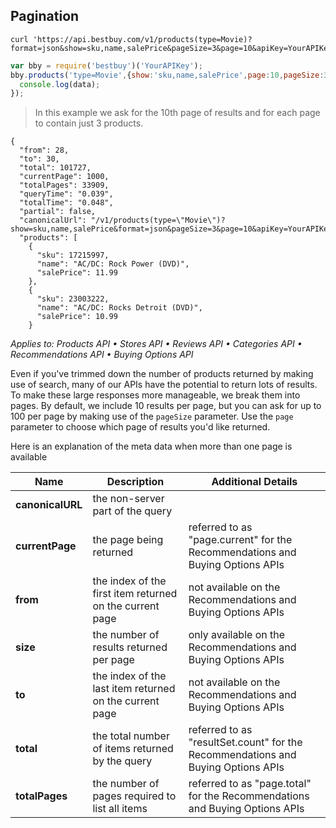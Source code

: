 ## Pagination

```shell
curl 'https://api.bestbuy.com/v1/products(type=Movie)?format=json&show=sku,name,salePrice&pageSize=3&page=10&apiKey=YourAPIKey'
```

```javascript
var bby = require('bestbuy')('YourAPIKey');
bby.products('type=Movie',{show:'sku,name,salePrice',page:10,pageSize:3}).then(function(data){
  console.log(data);
});
```

> In this example we ask for the 10th page of results and for each page to contain just 3 products.

```json-doc
{
  "from": 28,
  "to": 30,
  "total": 101727,
  "currentPage": 1000,
  "totalPages": 33909,
  "queryTime": "0.039",
  "totalTime": "0.048",
  "partial": false,
  "canonicalUrl": "/v1/products(type=\"Movie\")?show=sku,name,salePrice&format=json&pageSize=3&page=10&apiKey=YourAPIKey",
  "products": [
    {
      "sku": 17215997,
      "name": "AC/DC: Rock Power (DVD)",
      "salePrice": 11.99
    },
    {
      "sku": 23003222,
      "name": "AC/DC: Rocks Detroit (DVD)",
      "salePrice": 10.99
    }
```

*Applies to: Products API &#8226; Stores API &#8226; Reviews API &#8226; Categories API &#8226; Recommendations API &#8226; Buying Options API*

Even if you've trimmed down the number of products returned by making use of search, many of our APIs have the potential to return lots of results. To make these large responses more manageable, we break them into pages. By default, we include 10 results per page, but you can ask for up to 100 per page by making use of the `pageSize` parameter. Use the `page` parameter to choose which page of results you'd like returned.

Here is an explanation of the meta data when more than one page is available

Name | Description | Additional Details
-----|-------------|-------------------
**canonicalURL** | the non-server part of the query |
**currentPage** | the page being returned | referred to as "page.current" for the Recommendations and Buying Options APIs
**from** | the index of the first item returned on the current page | not available on the Recommendations and Buying Options APIs
**size** | the number of results returned per page | only available on the Recommendations and Buying Options APIs
**to** | the index of the last item returned on the current page | not available on the Recommendations and Buying Options APIs
**total** | the total number of items returned by the query | referred to as "resultSet.count" for the Recommendations and Buying Options APIs
**totalPages** | the number of pages required to list all items | referred to as "page.total" for the Recommendations and Buying Options APIs